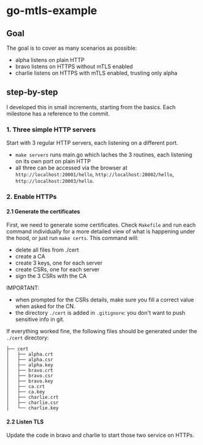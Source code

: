 # go-mtls-example

## Goal

The goal is to cover as many scenarios as possible:

- alpha listens on plain HTTP
- bravo listens on HTTPS without mTLS enabled
- charlie listens on HTTPS with mTLS enabled, trusting only alpha

## step-by-step

I developed this in small increments, starting from the basics. Each milestone has a reference to the commit.


### 1. Three simple HTTP servers
Start with 3 regular HTTP servers, each listening on a different port.

- `make servers` runs main.go which laches the 3 routines, each listening on its own port on plain HTTP
- all three can be accessed via the browser at `http://localhost:20001/hello`, `http://localhost:20002/hello`, `http://localhost:20003/hello`.


### 2. Enable HTTPs

#### 2.1 Generate the certificates
First, we need to generate some certificates.
Check `Makefile` and run each command individually for a more detailed view of what is happening under the hood, or just run `make certs`. This command will:
- delete all files from ./cert
- create a CA
- create 3 keys, one for each server
- create CSRs, one for each server
- sign the 3 CSRs with the CA

IMPORTANT: 
- when prompted for the CSRs details, make sure you fill a correct value when asked for the CN.
- the directory `./cert` is added in `.gitignore`: you don't want to push sensitive info in git. 

If everything worked fine, the following files should be generated under the `./cert` directory:

```
├── cert
│   ├── alpha.crt
│   ├── alpha.csr
│   ├── alpha.key
│   ├── bravo.crt
│   ├── bravo.csr
│   ├── bravo.key
│   ├── ca.crt
│   ├── ca.key
│   ├── charlie.crt
│   ├── charlie.csr
│   └── charlie.key
```

#### 2.2 Listen TLS

Update the code in bravo and charlie to start those two service on HTTPs.
